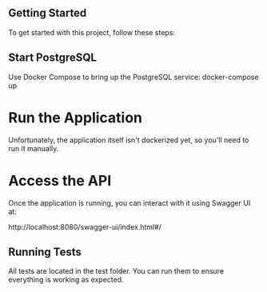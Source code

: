 ## Getting Started
To get started with this project, follow these steps:

## Start PostgreSQL
Use Docker Compose to bring up the PostgreSQL service:
docker-compose up

# Run the Application
 Unfortunately, the application itself isn't dockerized yet, so you'll need to run it manually.

# Access the API
Once the application is running, you can interact with it using Swagger UI at:

http://localhost:8080/swagger-ui/index.html#/



## Running Tests
All tests are located in the test folder.
You can run them to ensure everything is working as expected.


## 